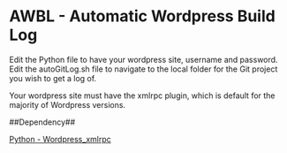 # AWBL - Automatic Wordpress Build Log #

Edit the Python file to have your wordpress site, username and password.
Edit the autoGitLog.sh file to navigate to the local folder for the Git project you wish to get a log of.

Your wordpress site must have the xmlrpc plugin, which is default for the majority of Wordpress versions.

##Dependency##

[Python - Wordpress_xmlrpc](https://python-wordpress-xmlrpc.readthedocs.org/en/latest/)
